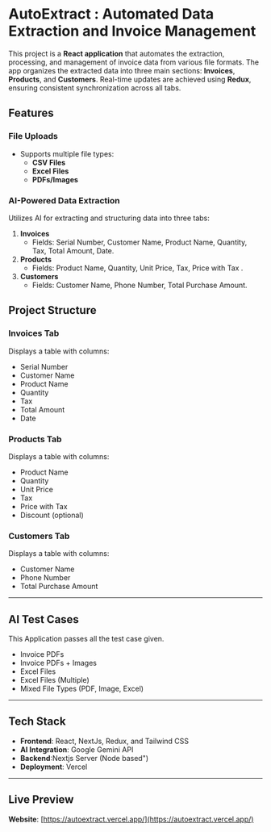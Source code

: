 #  AutoExtract : Automated Data Extraction and Invoice Management

This project is a **React application** that automates the extraction, processing, and management of invoice data from various file formats. The app organizes the extracted data into three main sections: **Invoices**, **Products**, and **Customers**. Real-time updates are achieved using **Redux**, ensuring consistent synchronization across all tabs.

## Features

### File Uploads
- Supports multiple file types:
  - **CSV Files**
  - **Excel Files**
  - **PDFs/Images**

### AI-Powered Data Extraction
Utilizes AI for extracting and structuring data into three tabs:
1. **Invoices**
   - Fields: Serial Number, Customer Name, Product Name, Quantity, Tax, Total Amount, Date.
2. **Products**
   - Fields: Product Name, Quantity, Unit Price, Tax, Price with Tax .
3. **Customers**
   - Fields: Customer Name, Phone Number, Total Purchase Amount.

## Project Structure

### Invoices Tab
Displays a table with columns:
- Serial Number
- Customer Name
- Product Name
- Quantity
- Tax
- Total Amount
- Date

### Products Tab
Displays a table with columns:
- Product Name
- Quantity
- Unit Price
- Tax
- Price with Tax
- Discount (optional)

### Customers Tab
Displays a table with columns:
- Customer Name
- Phone Number
- Total Purchase Amount

---

## AI Test Cases
This Application passes all the test case given.
- Invoice PDFs
- Invoice PDFs + Images
- Excel Files
- Excel Files (Multiple)
- Mixed File Types (PDF, Image, Excel)

---

## Tech Stack
- **Frontend**:  React, NextJs, Redux, and Tailwind CSS
- **AI Integration**: Google Gemini API
- **Backend**:Nextjs Server (Node based")
- **Deployment**: Vercel

---

## Live Preview
**Website**: [https://autoextract.vercel.app/](https://autoextract.vercel.app/)
